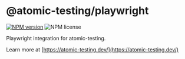 # @atomic-testing/playwright

[![NPM version](https://img.shields.io/npm/v/@atomic-testing/playwright.svg?style=flat)](https://www.npmjs.com/package/@atomic-testing/playwright) ![NPM license](https://img.shields.io/npm/l/@atomic-testing/playwright.svg?style=flat)

Playwright integration for atomic-testing.

Learn more at [https://atomic-testing.dev/](https://atomic-testing.dev/)
